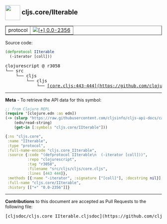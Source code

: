 ## <img width="48px" valign="middle" src="http://i.imgur.com/Hi20huC.png"> cljs.core/IIterable

 <table border="1">
<tr>

<td>protocol</td>
<td><a href="https://github.com/cljsinfo/cljs-api-docs/tree/0.0-2356"><img valign="middle" alt="[+] 0.0-2356" src="https://img.shields.io/badge/+-0.0--2356-lightgrey.svg"></a> </td>
</tr>
</table>






Source code:

```clj
(defprotocol IIterable
  (-iterator [coll]))
```

 <pre>
clojurescript @ r3058
└── src
    └── cljs
        └── cljs
            └── <ins>[core.cljs:443-444](https://github.com/clojure/clojurescript/blob/r3058/src/cljs/cljs/core.cljs#L443-L444)</ins>
</pre>


---

__Meta__ - To retrieve the API data for this symbol:

```clj
;; from Clojure REPL
(require '[clojure.edn :as edn])
(-> (slurp "https://raw.githubusercontent.com/cljsinfo/cljs-api-docs/catalog/cljs-api.edn")
    (edn/read-string)
    (get-in [:symbols "cljs.core/IIterable"]))
```

```clj
{:ns "cljs.core",
 :name "IIterable",
 :type "protocol",
 :full-name-encode "cljs.core_IIterable",
 :source {:code "(defprotocol IIterable\n  (-iterator [coll]))",
          :repo "clojurescript",
          :tag "r3058",
          :filename "src/cljs/cljs/core.cljs",
          :lines [443 444]},
 :methods [{:name "-iterator", :signature ["[coll]"], :docstring nil}],
 :full-name "cljs.core/IIterable",
 :history [["+" "0.0-2356"]]}

```

---

__Contributions__ to this document are accepted as Pull Requests to the following file:

 <pre>
[cljsdoc/cljs.core_IIterable.cljsdoc](https://github.com/cljsinfo/cljs-api-docs/blob/master/cljsdoc/cljs.core_IIterable.cljsdoc)
</pre>

